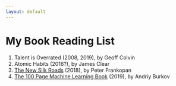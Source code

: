 ```yaml
---
layout: default
---
```


# My Book Reading List

1. Talent is Overrated (2008, 2019), by Geoff Colvin
2. Atomic Habits (2016?), by James Clear
3. [The New Silk Roads](newsilk.html) (2018), by Peter Frankopan
4. [The 100 Page Machine Learning Book](100ml.html) (2019), by Andriy Burkov
